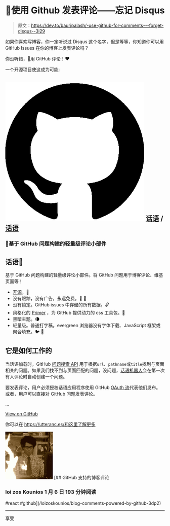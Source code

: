 # 📣使用 Github 发表评论——忘记 Disqus

> 原文：<https://dev.to/bauripalash/-use-github-for-comments---forget-disqus--3i29>

如果你喜欢写博客，你一定听说过 Disqus 这个名字，但是等等，你知道你可以用 GitHub Issues 在你的博客上发表评论吗？

你没听错，📢用 GitHub 评论！❤

一个开源项目使这成为可能:

## ![GitHub logo](img/a73f630113876d78cff79f59c2125b24.png) [话语](https://github.com/utterance) / [话语](https://github.com/utterance/utterances)

### 🔮基于 GitHub 问题构建的轻量级评论小部件

<article class="markdown-body entry-content container-lg" itemprop="text">

# 话语<g-emoji class="g-emoji" alias="crystal_ball" fallback-src="https://github.githubassets.cimg/icons/emoji/unicode/1f52e.png">🔮</g-emoji>

基于 GitHub 问题构建的轻量级评论小部件。将 GitHub 问题用于博客评论、维基页面等！

*   [开源](https://github.com/utterance)。<g-emoji class="g-emoji" alias="raised_hands" fallback-src="https://github.githubassets.cimg/icons/emoji/unicode/1f64c.png">🙌</g-emoji>
*   没有跟踪，没有广告，永远免费。<g-emoji class="g-emoji" alias="satellite" fallback-src="https://github.githubassets.cimg/icons/emoji/unicode/1f4e1.png">📡</g-emoji> <g-emoji class="g-emoji" alias="no_entry_sign" fallback-src="https://github.githubassets.cimg/icons/emoji/unicode/1f6ab.png">🚫</g-emoji>
*   没有锁定。GitHub issues 中存储的所有数据。<g-emoji class="g-emoji" alias="unlock" fallback-src="https://github.githubassets.cimg/icons/emoji/unicode/1f513.png">🔓</g-emoji>
*   风格化的 [Primer](http://primer.style) ，为 GitHub 提供动力的 css 工具包。<g-emoji class="g-emoji" alias="nail_care" fallback-src="https://github.githubassets.cimg/icons/emoji/unicode/1f485.png">💅</g-emoji>
*   黑暗主题。<g-emoji class="g-emoji" alias="waning_crescent_moon" fallback-src="https://github.githubassets.cimg/icons/emoji/unicode/1f318.png">🌘</g-emoji>
*   轻量级。普通打字稿。evergreen 浏览器没有字体下载、JavaScript 框架或聚合填充。<g-emoji class="g-emoji" alias="bird" fallback-src="https://github.githubassets.cimg/icons/emoji/unicode/1f426.png">🐦</g-emoji> <g-emoji class="g-emoji" alias="evergreen_tree" fallback-src="https://github.githubassets.cimg/icons/emoji/unicode/1f332.png">🌲</g-emoji>

## 它是如何工作的

当话语加载时，GitHub [问题搜索 API](https://developer.github.com/v3/search/#search-issues) 用于根据`url`、`pathname`或`title`找到与页面相关的问题。如果我们找不到与页面匹配的问题，没问题，[话语机器人](https://github.com/utterances-bot)会在第一次有人评论时自动创建一个问题。

要发表评论，用户必须授权话语应用程序使用 GitHub [OAuth 流](https://developer.github.com/v3/oauth/#web-application-flow)代表他们发布。或者，用户可以直接对 GitHub 问题发表评论。

…</article>

[View on GitHub](https://github.com/utterance/utterances)

你可以在 https://utteranc.es/和这里了解更多

[![loizoskounios image](img/246efb0194464d21948247567ecbfb85.png)](/loizoskounios) [## GitHub 支持的博客评论

### loi zos Kounios 1 月 6 日 193 分钟阅读

#react #github](/loizoskounios/blog-comments-powered-by-github-3dp2)

* * *

享受